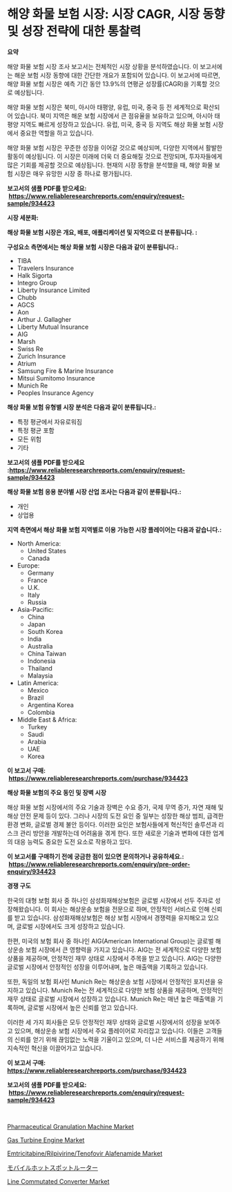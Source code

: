 <p><h1>해양 화물 보험 시장: 시장 CAGR, 시장 동향 및 성장 전략에 대한 통찰력</h1></p><p><strong>요약</strong></p>
<p><p>해양 화물 보험 시장 조사 보고서는 전체적인 시장 상황을 분석하였습니다. 이 보고서에는 해운 보험 시장 동향에 대한 간단한 개요가 포함되어 있습니다. 이 보고서에 따르면, 해양 화물 보험 시장은 예측 기간 동안 13.9%의 연평균 성장률(CAGR)을 기록할 것으로 예상됩니다.</p><p>해양 화물 보험 시장은 북미, 아시아 태평양, 유럽, 미국, 중국 등 전 세계적으로 확산되어 있습니다. 북미 지역은 해운 보험 시장에서 큰 점유율을 보유하고 있으며, 아시아 태평양 지역도 빠르게 성장하고 있습니다. 유럽, 미국, 중국 등 지역도 해상 화물 보험 시장에서 중요한 역할을 하고 있습니다.</p><p>해양 화물 보험 시장은 꾸준한 성장을 이어갈 것으로 예상되며, 다양한 지역에서 활발한 활동이 예상됩니다. 이 시장은 미래에 더욱 더 중요해질 것으로 전망되며, 투자자들에게 많은 기회를 제공할 것으로 예상됩니다. 현재의 시장 동향을 분석했을 때, 해양 화물 보험 시장은 매우 유망한 시장 중 하나로 평가됩니다.</p></p>
<p><strong>보고서의 샘플 PDF를 받으세요: &nbsp;<a href="https://www.reliableresearchreports.com/enquiry/request-sample/934423">https://www.reliableresearchreports.com/enquiry/request-sample/934423</a></strong></p>
<p><strong>시장 세분화:</strong></p>
<p><strong> 해상 화물 보험 시장은 개요, 배포, 애플리케이션 및 지역으로 더 분류됩니다. :</strong></p>
<p><strong>구성요소 측면에서는 해상 화물 보험 시장은 다음과 같이 분류됩니다.:</strong></p>
<p><ul><li>TIBA</li><li>Travelers Insurance</li><li>Halk Sigorta</li><li>Integro Group</li><li>Liberty Insurance Limited</li><li>Chubb</li><li>AGCS</li><li>Aon</li><li>Arthur J. Gallagher</li><li>Liberty Mutual Insurance</li><li>AIG</li><li>Marsh</li><li>Swiss Re</li><li>Zurich Insurance</li><li>Atrium</li><li>Samsung Fire & Marine Insurance</li><li>Mitsui Sumitomo Insurance</li><li>Munich Re</li><li>Peoples Insurance Agency</li></ul></p>
<p><strong> 해상 화물 보험 유형별 시장 분석은 다음과 같이 분류됩니다.:</strong></p>
<p><ul><li>특정 평균에서 자유로워짐</li><li>특정 평균 포함</li><li>모든 위험</li><li>기타</li></ul></p>
<p><strong>보고서의 샘플 PDF를 받으세요 :<a href="https://www.reliableresearchreports.com/enquiry/request-sample/934423">https://www.reliableresearchreports.com/enquiry/request-sample/934423</a></strong></p>
<p><strong> 해상 화물 보험 응용 분야별 시장 산업 조사는 다음과 같이 분류됩니다.:</strong></p>
<p><ul><li>개인</li><li>상업용</li></ul></p>
<p><strong>지역 측면에서 해상 화물 보험 지역별로 이용 가능한 시장 플레이어는 다음과 같습니다.:</strong></p>
<p><ul>
    <li>
        North America:
        <ul>
            <li>United States</li>
            <li>Canada</li>
        </ul>
    </li>
    <li>
        Europe:
        <ul>
            <li>Germany</li>
            <li>France</li>
            <li>U.K.</li>
            <li>Italy</li>
            <li>Russia</li>
        </ul>
    </li>
    <li>
        Asia-Pacific:
        <ul>
            <li>China</li>
            <li>Japan</li>
            <li>South Korea</li>
            <li>India</li>
            <li>Australia</li>
            <li>China Taiwan</li>
            <li>Indonesia</li>
            <li>Thailand</li>
            <li>Malaysia</li>
        </ul>
    </li>
    <li>
        Latin America:
        <ul>
            <li>Mexico</li>
            <li>Brazil</li>
            <li>Argentina Korea</li>
            <li>Colombia</li>
        </ul>
    </li>
    <li>
        Middle East & Africa:
        <ul>
            <li>Turkey</li>
            <li>Saudi</li>
            <li>Arabia</li>
            <li>UAE</li>
            <li>Korea</li>
        </ul>
    </li>
    </ul></p>
<p><strong>이 보고서 구매: &nbsp;<a href="https://www.reliableresearchreports.com/purchase/934423">https://www.reliableresearchreports.com/purchase/934423</a></strong></p>
<p><strong>해상 화물 보험의 주요 동인 및 장벽 시장</strong></p>
<p><p>해상 화물 보험 시장에서의 주요 기술과 장벽은 수요 증가, 국제 무역 증가, 자연 재해 및 해상 안전 문제 등이 있다. 그러나 시장의 도전 요인 중 일부는 성장한 해상 범죄, 급격한 환경 변화, 글로벌 경제 불안 등이다. 이러한 요인은 보험사들에게 혁신적인 솔루션과 리스크 관리 방안을 개발하는데 어려움을 겪게 한다. 또한 새로운 기술과 변화에 대한 업계의 대응 능력도 중요한 도전 요소로 작용하고 있다.</p></p>
<p><strong>이 보고서를 구매하기 전에 궁금한 점이 있으면 문의하거나 공유하세요.: &nbsp;<a href="https://www.reliableresearchreports.com/enquiry/pre-order-enquiry/934423">https://www.reliableresearchreports.com/enquiry/pre-order-enquiry/934423</a></strong></p>
<p><strong>경쟁 구도</strong></p>
<p><p>한국의 대형 보험 회사 중 하나인 삼성화재해상보험은 글로벌 시장에서 선두 주자로 성장해왔습니다. 이 회사는 해상운송 보험을 전문으로 하며, 안정적인 서비스로 인해 신뢰를 받고 있습니다. 삼성화재해상보험은 해상 보험 시장에서 경쟁력을 유지해오고 있으며, 글로벌 시장에서도 크게 성장하고 있습니다.</p><p>한편, 미국의 보험 회사 중 하나인 AIG(American International Group)는 글로벌 해상운송 보험 시장에서 큰 영향력을 가지고 있습니다. AIG는 전 세계적으로 다양한 보험 상품을 제공하며, 안정적인 재무 상태로 시장에서 주목을 받고 있습니다. AIG는 다양한 글로벌 시장에서 안정적인 성장을 이루어내며, 높은 매출액을 기록하고 있습니다.</p><p>또한, 독일의 보험 회사인 Munich Re는 해상운송 보험 시장에서 안정적인 포지션을 유지하고 있습니다. Munich Re는 전 세계적으로 다양한 보험 상품을 제공하며, 안정적인 재무 상태로 글로벌 시장에서 성장하고 있습니다. Munich Re는 매년 높은 매출액을 기록하며, 글로벌 시장에서 높은 신뢰를 얻고 있습니다.</p><p>이러한 세 가지 회사들은 모두 안정적인 재무 상태와 글로벌 시장에서의 성장을 보여주고 있으며, 해상운송 보험 시장에서 주요 플레이어로 자리잡고 있습니다. 이들은 고객들의 신뢰를 얻기 위해 끊임없는 노력을 기울이고 있으며, 더 나은 서비스를 제공하기 위해 지속적인 혁신을 이끌어가고 있습니다.</p></p>
<p><strong>이 보고서 구매: &nbsp; <a href="https://www.reliableresearchreports.com/purchase/934423">https://www.reliableresearchreports.com/purchase/934423</a></strong></p>
<p><strong>보고서의 샘플 PDF를 받으세요: &nbsp;<a href="https://www.reliableresearchreports.com/enquiry/request-sample/934423">https://www.reliableresearchreports.com/enquiry/request-sample/934423</a></strong><strong></strong></p>
<p>&nbsp;</p>
<p><p><a href="https://issuu.com/reportprime-2/docs/pharmaceutical-granulation-machine-market-size-203">Pharmaceutical Granulation Machine Market</a></p><p><a href="https://github.com/jhcraigie/Market-Research-Report-List-2/blob/main/gas-turbine-engine-market.md">Gas Turbine Engine Market</a></p><p><a href="https://lydian-appliance-61d.notion.site/Emtricitabine-Rilpivirine-Tenofovir-Alafenamide-Market-A-Comprehensive-Report-of-its-Market-Share--6187cb72dfc9423b83241bdca50dc23b">Emtricitabine/Rilpivirine/Tenofovir Alafenamide Market</a></p><p><a href="https://medium.com/@adellaprice2023/%E3%83%A2%E3%83%90%E3%82%A4%E3%83%AB%E3%83%9B%E3%83%83%E3%83%88%E3%82%B9%E3%83%9D%E3%83%83%E3%83%88%E3%83%AB%E3%83%BC%E3%82%BF%E3%83%BC%E5%B8%82%E5%A0%B4%E3%81%AE%E8%A6%8F%E6%A8%A1%E3%81%AF-%E3%82%B0%E3%83%AD%E3%83%BC%E3%83%90%E3%83%AB%E7%94%A3%E6%A5%AD%E3%81%AE%E4%B8%AD%E3%81%A7%E6%9C%80%E9%81%A9%E3%81%AA%E3%83%9E%E3%83%BC%E3%82%B1%E3%83%86%E3%82%A3%E3%83%B3%E3%82%B0%E3%83%81%E3%83%A3%E3%83%8D%E3%83%AB%E3%82%92%E6%98%8E%E3%82%89%E3%81%8B%E3%81%AB%E3%81%97%E3%81%BE%E3%81%99-2f20b8174f83">モバイルホットスポットルーター</a></p><p><a href="https://view.publitas.com/reportprime-1/line-commutated-converter-market-size-and-examines-its-market-scope-with-a-primary-focus-on-growth-opportunities-and-forecasted-trends-spanning-from-2024-to-2031/">Line Commutated Converter Market</a></p></p>